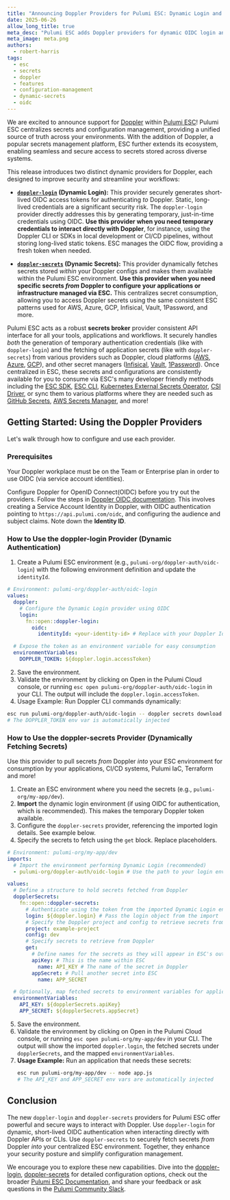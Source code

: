 ```yaml
---
title: "Announcing Doppler Providers for Pulumi ESC: Dynamic Login and Dynamic Secrets"
date: 2025-06-26
allow_long_title: true
meta_desc: "Pulumi ESC adds Doppler providers for dynamic OIDC login and centralized secret fetching, enhancing security and simplifying management."
meta_image: meta.png
authors:
  - robert-harris
tags:
  - esc
  - secrets
  - doppler
  - features
  - configuration-management
  - dynamic-secrets
  - oidc
---
```


We are excited to announce support for [Doppler](https://doppler.com/) within [Pulumi ESC](/product/esc)! Pulumi ESC centralizes secrets and configuration management, providing a unified source of truth across your environments. With the addition of Doppler, a popular secrets management platform, ESC further extends its ecosystem, enabling seamless and secure access to secrets stored across diverse systems.

<!--more-->

This release introduces two distinct dynamic providers for Doppler, each designed to improve security and streamline your workflows:

*   **[`doppler-login`](/docs/esc/integrations/dynamic-login-credentials/doppler-login/) (Dynamic Login):** This provider securely generates short-lived OIDC access tokens for authenticating *to* Doppler. Static, long-lived credentials are a significant security risk. The `doppler-login` provider directly addresses this by generating temporary, just-in-time credentials using OIDC. **Use this provider when you need temporary credentials to interact directly with Doppler**, for instance, using the Doppler CLI or SDKs in local development or CI/CD pipelines, without storing long-lived static tokens. ESC manages the OIDC flow, providing a fresh token when needed.

*   **[`doppler-secrets`](/docs/esc/integrations/dynamic-secrets/doppler-secrets/) (Dynamic Secrets):** This provider dynamically fetches secrets stored *within* your Doppler configs and makes them available within the Pulumi ESC environment. **Use this provider when you need specific secrets *from* Doppler to configure your applications or infrastructure managed via ESC.** This centralizes secret consumption, allowing you to access Doppler secrets using the same consistent ESC patterns used for AWS, Azure, GCP, Infisical, Vault, 1Password, and more.

Pulumi ESC acts as a robust **secrets broker** provider consistent API interface for all your tools, applications and workflows. It securely handles *both* the generation of temporary authentication credentials (like with `doppler-login`) and the fetching of application secrets (like with `doppler-secrets`) from various providers such as Doppler, cloud platforms ([AWS](/docs/esc/integrations/dynamic-secrets/aws-secrets/), [Azure](/docs/esc/integrations/dynamic-secrets/azure-secrets/), [GCP](/docs/esc/integrations/dynamic-secrets/gcp-secrets/)), and other secret managers ([Infisical](/docs/esc/integrations/dynamic-secrets/infisical-secrets/), [Vault](/docs/esc/integrations/dynamic-secrets/vault-secrets/), [1Password](/docs/esc/integrations/dynamic-secrets/1password-secrets/)). Once centralized in ESC, these secrets and configurations are consistently available for you to consume via ESC's many developer friendly methods including the [ESC SDK](/docs/esc/development/languages-sdks/), [ESC CLI](/docs/esc/cli/), [Kubernetes External Secrets Operator](/docs/esc/integrations/kubernetes/external-secrets-operator/), [CSI Driver](/docs/esc/integrations/kubernetes/secret-store-csi-driver/), or sync them to various platforms where they are needed such as [GitHub Secrets](https://github.com/pulumi/esc-examples/tree/main/sync/github-secrets), [AWS Secrets Manager](https://github.com/pulumi/esc-examples/tree/main/sync/aws-secrets-manager), and more!

## Getting Started: Using the Doppler Providers

Let's walk through how to configure and use each provider.

### Prerequisites

Your Doppler workplace must be on the Team or Enterprise plan in order to use OIDC (via service account identities).

Configure Doppler for OpenID Connect(OIDC) before you try out the providers. Follow the steps in [Doppler OIDC documentation](/docs/esc/environments/configuring-oidc/doppler/). This involves creating a Service Account Identity in Doppler, with OIDC authentication pointing to `https://api.pulumi.com/oidc`, and configuring the audience and subject claims. Note down the **Identity ID**.

### How to Use the doppler-login Provider (Dynamic Authentication)

1. Create a Pulumi ESC environment (e.g., `pulumi-org/doppler-auth/oidc-login`) with the following environment definition and update the `identityId`.

```yaml
# Environment: pulumi-org/doppler-auth/oidc-login
values:
  doppler:
    # Configure the Dynamic Login provider using OIDC
    login:
      fn::open::doppler-login:
        oidc:
          identityId: <your-identity-id> # Replace with your Doppler Identity ID

  # Expose the token as an environment variable for easy consumption
  environmentVariables:
    DOPPLER_TOKEN: ${doppler.login.accessToken}
```

2. Save the environment.
3. Validate the environment by clicking on Open in the Pulumi Cloud console, or running `esc open pulumi-org/doppler-auth/oidc-login` in your CLI. The output will include the `doppler.login.accessToken`.
4. Usage Example: Run Doppler CLI commands dynamically:
```bash
esc run pulumi-org/doppler-auth/oidc-login -- doppler secrets download --no-file --format=json --project=<your-project-id> --config=<your-config-id>
# The DOPPLER_TOKEN env var is automatically injected
```

### How to Use the doppler-secrets Provider (Dynamically Fetching Secrets)

Use this provider to pull secrets *from* Doppler *into* your ESC environment for consumption by your applications, CI/CD systems, Pulumi IaC, Terraform and more!

1.  Create an ESC environment where you need the secrets (e.g., `pulumi-org/my-app/dev`).
2.  **Import** the dynamic login environment (if using OIDC for authentication, which is recommended). This makes the temporary Doppler token available.
3.  Configure the `doppler-secrets` provider, referencing the imported login details. See example below.
4.  Specify the secrets to fetch using the `get` block. Replace placeholders.

```yaml
# Environment: pulumi-org/my-app/dev
imports:
  # Import the environment performing Dynamic Login (recommended)
  - pulumi-org/doppler-auth/oidc-login # Use the path to your login environment

values:
  # Define a structure to hold secrets fetched from Doppler
  dopplerSecrets:
    fn::open::doppler-secrets:
      # Authenticate using the token from the imported Dynamic Login environment
      login: ${doppler.login} # Pass the login object from the import
      # Specify the Doppler project and config to retrieve secrets from
      project: example-project
      config: dev
      # Specify secrets to retrieve from Doppler
      get:
        # Define names for the secrets as they will appear in ESC's output under 'dopplerSecrets'
        apiKey: # This is the name within ESC
          name: API_KEY # The name of the secret in Doppler
        appSecret: # Pull another secret into ESC
          name: APP_SECRET

  # Optionally, map fetched secrets to environment variables for application consumption
  environmentVariables:
    API_KEY: ${dopplerSecrets.apiKey}
    APP_SECRET: ${dopplerSecrets.appSecret}
```
5.  Save the environment.
6.  Validate the environment by clicking on Open in the Pulumi Cloud console, or running `esc open pulumi-org/my-app/dev` in your CLI. The output will show the imported `doppler.login`, the fetched secrets under `dopplerSecrets`, and the mapped `environmentVariables`.
7.  **Usage Example:** Run an application that needs these secrets:
    ```bash
    esc run pulumi-org/my-app/dev -- node app.js
    # The API_KEY and APP_SECRET env vars are automatically injected
    ```

## Conclusion

The new `doppler-login` and `doppler-secrets` providers for Pulumi ESC offer powerful and secure ways to interact with Doppler. Use `doppler-login` for dynamic, short-lived OIDC authentication when interacting directly with Doppler APIs or CLIs. Use `doppler-secrets` to securely fetch secrets *from* Doppler *into* your centralized ESC environment. Together, they enhance your security posture and simplify configuration management.

We encourage you to explore these new capabilities. Dive into the [doppler-login](/docs/esc/integrations/dynamic-login-credentials/doppler-login/), [doppler-secrets](/docs/esc/integrations/dynamic-secrets/doppler-secrets/) for detailed configuration options, check out the broader [Pulumi ESC Documentation](/docs/esc/), and share your feedback or ask questions in the [Pulumi Community Slack](https://slack.pulumi.com/).
